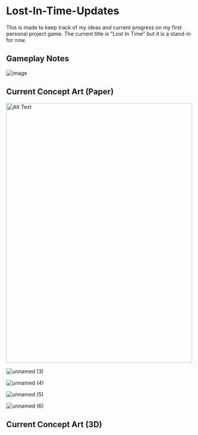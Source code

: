 # Lost-In-Time-Updates
This is made to keep track of my ideas and current progress on my first personal project game. The current title is "Lost In Time" but it is a stand-in for now.

## Gameplay Notes

![image](https://github.com/user-attachments/assets/09d780ba-7124-47d8-9bdb-94e4d8a55b2a)


## Current Concept Art (Paper)

<img src="https://github.com/user-attachments/assets/ef10c4a9-2a8e-45cf-a7ed-420e63d06247" alt="Alt Text" width="500" height="700">

![unnamed (3)](https://github.com/user-attachments/assets/ef10c4a9-2a8e-45cf-a7ed-420e63d06247)

![unnamed (4)](https://github.com/user-attachments/assets/94986dfa-e622-4124-a30b-9484c09e10ce)

![unnamed (5)](https://github.com/user-attachments/assets/01f3d990-6771-4077-bfb4-62266e21377a)

![unnamed (6)](https://github.com/user-attachments/assets/be560c3d-64e8-4519-a918-78701752efbc)


## Current Concept Art (3D)

